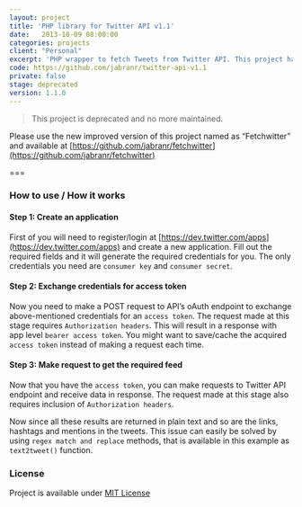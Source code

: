 ```yaml
---
layout: project
title: 'PHP library for Twitter API v1.1'
date:   2013-10-09 08:00:00
categories: projects
client: "Personal"
excerpt: 'PHP wrapper to fetch Tweets from Twitter API. This project has been deprecated and no longer maintained.'
code: https://github.com/jabranr/twitter-api-v1.1
private: false
stage: deprecated
version: 1.1.0
---
```



> This project is deprecated and no more maintained.

Please use the new improved version of this project named as “Fetchwitter” and available at [https://github.com/jabranr/fetchwitter](https://github.com/jabranr/fetchwitter)

===

### How to use / How it works

#### Step 1: Create an application

First of you will need to register/login at [https://dev.twitter.com/apps](https://dev.twitter.com/apps) and create a new application. Fill out the required fields and it will generate the required credentials for you. The only credentials you need are `consumer key` and `consumer secret`.

#### Step 2: Exchange credentials for access token
Now you need to make a POST request to API’s oAuth endpoint to exchange above-mentioned credentials for an `access token`. The request made at this stage requires `Authorization headers`. This will result in a response with app level `bearer access token`. You might want to save/cache the acquired `access token` instead of making a request each time.

#### Step 3: Make request to get the required feed
Now that you have the `access token`, you can make requests to Twitter API endpoint and receive data in response. The request made at this stage also requires inclusion of `Authorization headers`.

Now since all these results are returned in plain text and so are the links, hashtags and mentions in the tweets. This issue can easily be solved by using `regex match and replace` methods, that is available in this example as `text2tweet()` function.

### License

Project is available under [MIT License](http://opensource.org/licenses/MIT)
